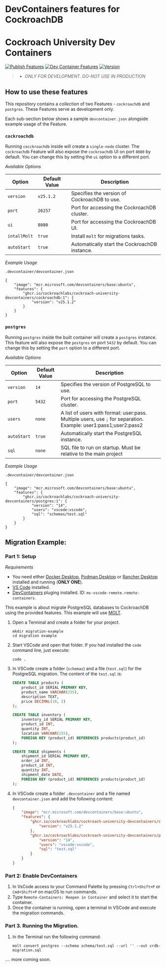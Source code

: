 # DevContainers features for CockroachDB 

# Cockroach University Dev Containers

[![Publish Features](https://github.com/cockroachlabs/cockroach-university-devcontainers/actions/workflows/publish-devcontainer-features.yml/badge.svg)](https://github.com/cockroachlabs/cockroach-university-devcontainers/actions/workflows/publish-devcontainer-features.yml)
[![Dev Container Features](https://img.shields.io/badge/DevContainer-Features%20Published-blue?logo=github)](https://github.com/cockroachlabs/cockroach-university-devcontainers/packages)
[![Version](https://img.shields.io/github/v/tag/cockroachlabs/cockroach-university-devcontainers?label=latest&sort=semver)](https://github.com/cockroachlabs/cockroach-university-devcontainers/tags)


> - *ONLY FOR DEVELOPMENT. DO-NOT USE IN PRODUCTION*

## How to use these features

This repository contains a _collection_ of two Features - `cockroachdb` and `postgres`. These Features serve as development only.  

Each sub-section below shows a sample `devcontainer.json` alongside example usage of the Feature.

### `cockroachdb`

Running `cocckroachdb` inside will create a `single-node` cluster. The `cockroachdb` Feature will also expose the `cockroachdb` UI on port `8080` by default. You can change this by setting the `ui` option to a different port.

*Available Options*

| Option        | Default Value | Description                                   |
|---------------|---------------|-----------------------------------------------|
| `version`     | `v25.1.2`     | Specifies the version of CockroachDB to use.  |
| `port`        | `26257`       | Port for accessing the CockroachDB cluster.   |
| `ui`          | `8080`        | Port for accessing the CockroachDB UI.        |
| `intallMolt`  | `true`        | Install `molt` for migrations tasks.          |
| `autoStart`   | `true`        | Automatically start the CockroachDB instance. |

*Example Usage*

`.devcontainer/devcontainer.json`

```jsonc
{
    "image": "mcr.microsoft.com/devcontainers/base:ubuntu",
    "features": {
        "ghcr.io/cockroachlabs/cockroach-university-devcontainers/cockroachdb:1": {
            "version": "v25.1.2"
        }
    }
}
```

### `postgres`
Running `postgres` inside the built container will create a `postgres` instance. This feature will also expose the `postgres` on port `5432` by default. You can change this by setting the `port` option to a different port.

*Available Options*

| Option        | Default Value | Description                                   |
|---------------|---------------|-----------------------------------------------|
| `version`     | `14`          | Specifies the version of PostgreSQL to use.  |
| `port`        | `5432`        | Port for accessing the PostgreSQL cluster.   |
| `users`       | `none`        | A list of users with format: user:pass. Multiple users, use `;` for separation. Example: user1:pass1;user2:pass2|
| `autoStart`   | `true`        | Automatically start the PostgreSQL instance. |
| `sql`         | `none`        | SQL file to run on startup. Must be relative to the main project|

*Example Usage*

`.devcontainer/devcontainer.json`

```jsonc
{
    "image": "mcr.microsoft.com/devcontainers/base:ubuntu",
    "features": {
        "ghcr.io/cockroachlabs/cockroach-university-devcontainers/postgres:1": {
            "version": "14",
			"users": "vscode:vscode",
			"sql": "schemas/test.sql"
        }
    }
}
```

## Migration Example:

### Part 1: Setup

*Requirements*

- You need either [Docker Desktop](https://www.docker.com/products/docker-desktop/), [Podman Desktop](https://podman-desktop.io/) or [Rancher Desktop](https://rancherdesktop.io/) installed and running (**ONLY ONE**).
- [VS Code](https://code.visualstudio.com/download) installed.
- [DevContainers](https://marketplace.visualstudio.com/items/?itemName=ms-vscode-remote.remote-containers) pluging installed. ID: `ms-vscode-remote.remote-containers`.

This example is about migrate PostgreSQL databases to CockroachDB using the provided features. This example will use [MOLT](https://www.cockroachlabs.com/docs/molt/molt-overview).

1. Open a Terminal and create a folder for your project.

    ```shell
    mkdir migration-example
    cd migration example
    ```
2. Start VSCode and open that folder. If you had installed the `code` command line, just execute:
    
    ```shell
    code .
    ```
3. In VSCode create a folder (`schemas`) and a file (`test.sql`) for the PostgreSQL migration. The content of the `test.sql` is:

    ```sql
    CREATE TABLE products (
        product_id SERIAL PRIMARY KEY,
        product_name VARCHAR(255),
        description TEXT,
        price DECIMAL(10, 2)
    );

    CREATE TABLE inventory (
        inventory_id SERIAL PRIMARY KEY,
        product_id INT,
        quantity INT,
        location VARCHAR(255),
        FOREIGN KEY (product_id) REFERENCES products(product_id)
    );

    CREATE TABLE shipments (
        shipment_id SERIAL PRIMARY KEY,
        order_id INT,
        product_id INT,
        quantity INT,
        shipment_date DATE,
        FOREIGN KEY (product_id) REFERENCES products(product_id)
    );
    ```



4. In VSCode create a folder `.devcontainer` and a file named `devcontainer.json` and add the following content:

    ```json
    {
        "image": "mcr.microsoft.com/devcontainers/base:ubuntu",
        "features": {
            "ghcr.io/cockroachlabs/cockroach-university-devcontainers/cockroachdb:1": {
                "version": "v25.1.2"
            },
            "ghcr.io/cockroachlabs/cockroach-university-devcontainers/postgres:1":{
                "version": "14",
                "users": "vscode:vscode",
                "sql": "test.sql"
            }
        }
    }
    ```

### Part 2: Enable DevContainers

1. In VsCode access to your Command Palette by pressing `Ctrl+Shift+P` or `Cmd+Shift+P` on macOS to run commands.
2. Type `Remote-Containers: Reopen in Container` and select it to start the container.
3. Once the container is running, open a terminal in VSCode and execute the migration commands.


### Part 3. Running the Migration.

1. In the Terminal run the following command:

    ```shell
    molt convert postgres --schema schema/test.sql --url '' --out crdb-migration.sql
    ```

.... more coming soon.
